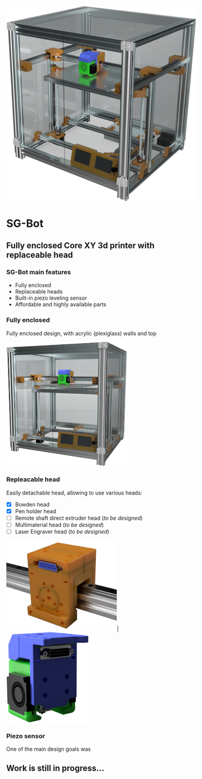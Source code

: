 ![](https://github.com/slim-gears/sg-bot/raw/master/docs/img/sgbot-render-2.png)

# SG-Bot
## Fully enclosed Core XY 3d printer with replaceable head

### SG-Bot main features
- Fully enclosed
- Replaceable heads
- Built-in piezo leveling sensor
- Affordable and highly available parts

### Fully enclosed
Fully enclosed design, with acrylic (plexiglass) walls and top

<img src="https://github.com/slim-gears/sg-bot/raw/master/docs/img/sgbot-render-1.png" width="320px">

### Repleacable head
Easily detachable head, allowing to use various heads:
- [x] Bowden head 
- [x] Pen holder head
- [ ] Remote shaft direct extruder head (*to be designed*)
- [ ] Multimaterial head (*to be designed*)
- [ ] Laser Engraver head (*to be designed*)

<img src="https://github.com/slim-gears/sg-bot/raw/master/docs/img/sgbot-render-carriage-2.png" height="240px">|
<img src="https://github.com/slim-gears/sg-bot/raw/master/docs/img/sgbot-render-head-2.png" height="240px">

### Piezo sensor
One of the main design goals was 

## Work is still in progress...
